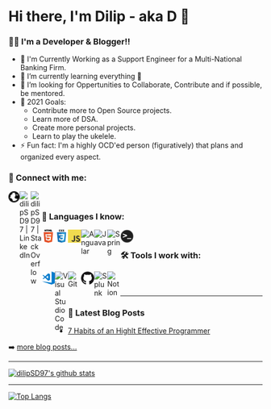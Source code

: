 <!--
Credits for building this md file with all the features goes to codeSTACKr's Youtibe Video
Videos Link: https://youtu.be/ECuqb5Tv9qI
-->
# Hi there, I'm Dilip - aka D 👋

### 🧑‍💻 I'm a Developer & Blogger!!

- 🔭 I'm Currently Working as a Support Engineer for a Multi-National Banking Firm.
- 🌱 I’m currently learning everything 🤣
- 👯 I’m looking for Oppertunities to Collaborate, Contribute and if possible, be mentored.
- 🥅 2021 Goals: 
    * Contribute more to Open Source projects.
    * Learn more of DSA.
    * Create more personal projects.
    * Learn to play the ukelele.
- ⚡ Fun fact: I'm a highly OCD'ed person (figuratively) that plans and organized every aspect.

### 🔗 Connect with me:

[<img align="left" alt="dilipsd97.github.io" width="22px" src="https://raw.githubusercontent.com/iconic/open-iconic/master/svg/globe.svg" />][githubpage]
[<img align="left" alt="dilipSD97 | LinkedIn" width="22px" src="https://cdn.jsdelivr.net/npm/simple-icons@v3/icons/linkedin.svg" />][linkedin]
[<img align="left" alt="dilipSD97 | StackOverflow" width="22px" src="https://cdn.onlinewebfonts.com/svg/img_424440.png" />][stackoverflow]

<br />

### 🤟 Languages I know:


<img align="left" alt="HTML5" width="26px" src="https://raw.githubusercontent.com/github/explore/80688e429a7d4ef2fca1e82350fe8e3517d3494d/topics/html/html.png" />
<img align="left" alt="CSS3" width="26px" src="https://raw.githubusercontent.com/github/explore/80688e429a7d4ef2fca1e82350fe8e3517d3494d/topics/css/css.png" />
<img align="left" alt="JavaScript" width="26px" src="https://raw.githubusercontent.com/github/explore/80688e429a7d4ef2fca1e82350fe8e3517d3494d/topics/javascript/javascript.png" />
<img align="left" alt="Angular" width="26px" src="https://upload.wikimedia.org/wikipedia/commons/thumb/c/cf/Angular_full_color_logo.svg/1200px-Angular_full_color_logo.svg.png" />
<img align="left" alt="Java" width="26px" src="https://cdn.iconscout.com/icon/free/png-256/java-43-569305.png" />
<img align="left" alt="Spring" width="26px" src="https://cdn.worldvectorlogo.com/logos/spring-3.svg" />
<img align="left" alt="Terminal" width="26px" src="https://raw.githubusercontent.com/github/explore/80688e429a7d4ef2fca1e82350fe8e3517d3494d/topics/terminal/terminal.png" />

<br />

### 🛠️ Tools I work with:


<img align="left" alt="Visual Studio Code" width="26px" src="https://raw.githubusercontent.com/github/explore/80688e429a7d4ef2fca1e82350fe8e3517d3494d/topics/visual-studio-code/visual-studio-code.png" />
<img align="left" alt="Visual Studio Code" width="26px" src="https://cdn.freebiesupply.com/logos/large/2x/eclipse-11-logo-svg-vector.svg" />
<img align="left" alt="Git" width="26px" src="https://upload.wikimedia.org/wikipedia/commons/3/3f/Git_icon.svg" />
<img align="left" alt="GitHub" width="26px" src="https://raw.githubusercontent.com/github/explore/78df643247d429f6cc873026c0622819ad797942/topics/github/github.png" />
<img align="left" alt="Splunk" width="26px" src="https://www.logolynx.com/images/logolynx/f2/f222760c66cf7aab3a64eeb0157646b6.png" />
<img align="left" alt="Notion" width="26px" src="https://upload.wikimedia.org/wikipedia/commons/4/45/Notion_app_logo.png" />

<br />
<br />

---

### 📕 Latest Blog Posts

<!-- BLOG-POST-LIST:START -->
- [7 Habits of an Highlt Effective Programmer](https://dev.to/dilipsd97/7-habits-of-an-highlt-effective-programmer-1696)
<!-- BLOG-POST-LIST:END -->

➡️ [more blog posts...](https://dev.to/dilipsd97)

---

[![dilipSD97's github stats](https://github-readme-stats.vercel.app/api?username=dilipSD97&count_private=true&show_icons=true)](https://github.com/anuraghazra/github-readme-stats)

---

[![Top Langs](https://github-readme-stats.vercel.app/api/top-langs/?username=dilipSD97&layout=compact)](https://github.com/anuraghazra/github-readme-stats)

[githubpage]: https://dilipsd97.github.io/
[linkedin]: https://www.linkedin.com/in/dilip-akshy-karthik-s-d-229170111/
[stackoverflow]: https://stackoverflow.com/users/13717981/dilip-sd?tab=profile